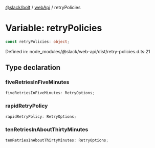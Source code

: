 [@slack/bolt](../../../../index.md) / [webApi](../index.md) / retryPolicies

# Variable: retryPolicies

```ts
const retryPolicies: object;
```

Defined in: node\_modules/@slack/web-api/dist/retry-policies.d.ts:21

## Type declaration

### fiveRetriesInFiveMinutes

```ts
fiveRetriesInFiveMinutes: RetryOptions;
```

### rapidRetryPolicy

```ts
rapidRetryPolicy: RetryOptions;
```

### tenRetriesInAboutThirtyMinutes

```ts
tenRetriesInAboutThirtyMinutes: RetryOptions;
```
